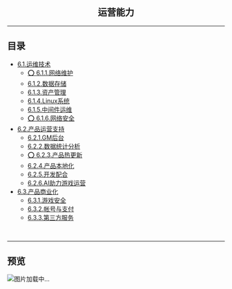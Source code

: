 <h2 align="center">运营能力</h2>

----


## 目录

* [6.1.运维技术](6.1.运维技术.md)
    * [⭕ 6.1.1.网络维护](6.1.1.网络维护.md)
    * [6.1.2.数据存储](6.1.2.数据存储.md)
    * [6.1.3.资产管理](6.1.3.资产管理.md)
    * [6.1.4.Linux系统](6.1.4.Linux系统.md)
    * [6.1.5.中间件运维](6.1.5.中间件运维.md)
    * [⭕ 6.1.6.网络安全](6.1.6.网络安全.md)
* [6.2.产品运营支持](6.2.产品运营支持.md)
    * [6.2.1.GM后台](6.2.1.GM后台.md)
    * [6.2.2.数据统计分析](6.2.2.数据统计分析.md)
    * [⭕ 6.2.3.产品热更新](6.2.3.产品热更新.md)
    * [6.2.4.产品本地化](6.2.4.产品本地化.md)
    * [6.2.5.开发配合](6.2.5.开发配合.md)
    * [6.2.6.AI助力游戏运营](6.2.6.AI助力游戏运营.md)
* [6.3.产品商业化](6.3.产品商业化.md)
    * [6.3.1.游戏安全](6.3.1.游戏安全.md)
    * [6.3.2.帐号与支付](6.3.2.帐号与支付.md)
    * [6.3.3.第三方服务](6.3.3.第三方服务.md)
<br/>

----


## 预览
![图片加载中...](../../overview/6.运营能力.png)



